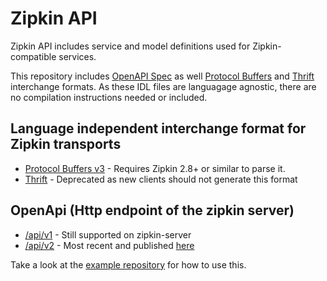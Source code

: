 # Zipkin API

Zipkin API includes service and model definitions used for
Zipkin-compatible services.

This repository includes [OpenAPI Spec](./zipkin2-api.yaml) as well
[Protocol Buffers](./zipkin.proto) and [Thrift](thrift) interchange formats. As these
IDL files are languagage agnostic, there are no compilation instructions needed or included.

## Language independent interchange format for Zipkin transports
* [Protocol Buffers v3](./zipkin.proto) - Requires Zipkin 2.8+ or similar to parse it.
* [Thrift](./thrift) - Deprecated as new clients should not generate this format

## OpenApi (Http endpoint of the zipkin server)
* [/api/v1](./zipkin-api.yaml) - Still supported on zipkin-server
* [/api/v2](./zipkin2-api.yaml) - Most recent and published [here](https://zipkin.io/zipkin-api/#/)

Take a look at the [example repository](https://github.com/openzipkin/zipkin-api-example) for how to use this.
